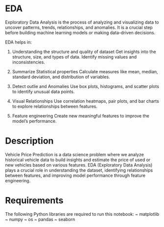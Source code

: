 # EDA
Exploratory Data Analysis is the process of analyzing and visualizing data to uncover patterns, trends, relationships, and anomalies. It is a crucial step before building machine learning models or making data-driven decisions.

EDA helps in:
1. Understanding the structure and quality of dataset
   Get insights into the structure, size, and types of data.
   Identify missing values and inconsistencies.

2. Summarize Statistical properties
   Calculate measures like mean, median, standard deviation, and distribution of variables.

3. Detect outlie and Anomalies
   Use box plots, histograms, and scatter plots to identify unusual data points.

4. Visual Relationships
   Use correlation heatmaps, pair plots, and bar charts to explore relationships between features.

5. Feature engineering
   Create new meaningful features to improve the model’s performance.

# Description
Vehicle Price Prediction is a data science problem where we analyze historical vehicle data to build insights and estimate the price of used or new vehicles based on various features. EDA (Exploratory Data Analysis) plays a crucial role in understanding the dataset, identifying relationships between features, and improving model performance through feature engineering.

# Requirements
The following Python libraries are required to run this notebook:
~ matplotlib
~ numpy
~ os
~ pandas
~ seaborn
